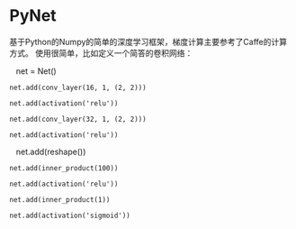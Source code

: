 # PyNet
基于Python的Numpy的简单的深度学习框架，梯度计算主要参考了Caffe的计算方式。
使用很简单，比如定义一个简答的卷积网络：

    net = Net() 
    
    net.add(conv_layer(16, 1, (2, 2)))
    
    net.add(activation('relu'))
    
    net.add(conv_layer(32, 1, (2, 2)))
    
    net.add(activation('relu'))
    
    net.add(reshape())
    
    net.add(inner_product(100))
    
    net.add(activation('relu'))
    
    net.add(inner_product(1))
    
    net.add(activation('sigmoid'))
    
    
